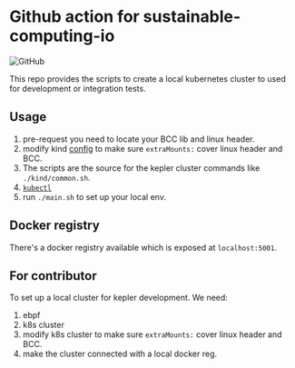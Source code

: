 # Github action for sustainable-computing-io

![GitHub](https://img.shields.io/github/license/sustainable-computing-io/local-dev-cluster)

This repo provides the scripts to create a local kubernetes cluster to used for development or integration tests.

## Usage 
1. pre-request
you need to locate your BCC lib and linux header.
2. modify kind [config](./kind/manifests/kind.yml) to make sure `extraMounts:` cover linux header and BCC.
3. The scripts are the source for the kepler cluster commands like `./kind/common.sh`.
4. [`kubectl`](https://dl.k8s.io/release/v1.25.4)
5. run `./main.sh` to set up your local env.

## Docker registry
There's a docker registry available which is exposed at `localhost:5001`.

## For contributor
To set up a local cluster for kepler development.
We need:
1. ebpf
1. k8s cluster
1. modify k8s cluster to make sure `extraMounts:` cover linux header and BCC.
1. make the cluster connected with a local docker reg.